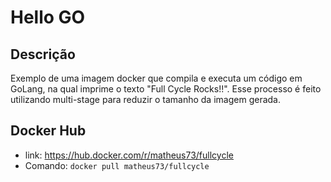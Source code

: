 # Hello GO

## Descrição

Exemplo de uma imagem docker que compila e executa um código em GoLang, na qual imprime o texto "Full Cycle Rocks!!". Esse processo é feito utilizando multi-stage para reduzir o tamanho da imagem gerada.

## Docker Hub
* link: https://hub.docker.com/r/matheus73/fullcycle
* Comando: `docker pull matheus73/fullcycle`